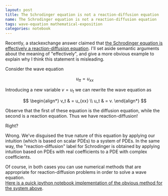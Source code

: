 ```yaml
---
layout: post
title: The Schrodinger equation is not a reaction-diffusion equation
name: The Schrodinger equation is not a reaction-diffusion equation
tags: wave-equation mathematical-exposition
categories: notebook
---
```


Recently, a stackexchange answer claimed that [the Schrodinger equation is effectively a reaction-diffusion equation](http://scicomp.stackexchange.com/a/10878/123).  I'll set aside semantic arguments about the meaning of "effectively", and give a more obvious example to explain why I think this statement is misleading.

Consider the wave equation

$$u_{tt} = u_{xx}$$

Introducing a new variable $v=u_t$ we can rewrite the wave equation as

$$
\begin{align*}
v_t & = u_{xx} \\
u_t & = v.
\end{align*}
$$

Observe that the first of these equation is the diffusion equation, while the second is a reaction equation.  Thus we have reaction-diffusion!  

Right?

Wrong.  We've disguised the true nature of this equation by applying our intuition (which is based on scalar PDEs) to a system of PDEs.  In the same way, the "reaction-diffusion" label for Schrodinger is obtained by applying intuition based on PDEs with real coefficients to a PDE with complex coefficients.

Of course, in both cases you can use numerical methods that are appropriate for
reaction-diffusion problems in order to solve a wave equation.  
[Here is a quick ipython notebook implementation of the obvious method for the system above](http://nbviewer.ipython.org/github/ketch/exposition/blob/master/Wave%20equation%20as%20reaction-diffusion.ipynb).
